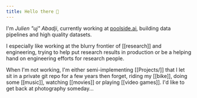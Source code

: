 ```yaml
---
title: Hello there 👋
---
```


I'm *Julien "uj" Abadji*, currently working at [poolside.ai](https://poolside.ai),
building data pipelines and high quality datasets.

I especially like working at the blurry frontier of [[research]] and engineering,
trying to help put research results in production or be a helping hand on engineering efforts for research people.

When I'm not working, I'm either semi-implementing [[Projects/]] that I let sit in a private git repo
for a few years then forget, riding my [[bike]], doing some [[music]], watching [[movies]] or playing [[video games]].
I'd like to get back at photography someday...
